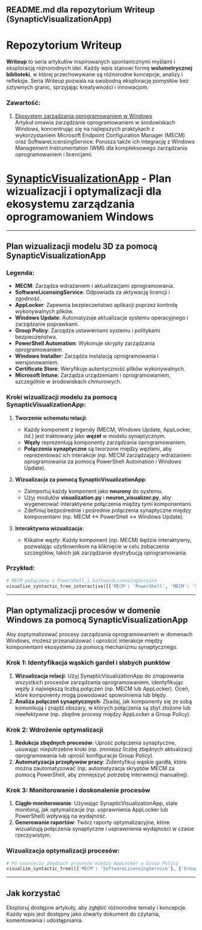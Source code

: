 ## README.md dla repozytorium Writeup (SynapticVisualizationApp)

# Repozytorium Writeup

**Writeup** to seria artykułów inspirowanych spontanicznymi myślami i eksploracją różnorodnych idei. Każdy wpis stanowi formę **wolumetrycznej biblioteki**, w której przechowywane są różnorodne koncepcje, analizy i refleksje. Seria Writeup pozwala na swobodną eksplorację pomysłów bez sztywnych granic, sprzyjając kreatywności i innowacjom.

### Zawartość:
1. [Ekosystem zarządzania oprogramowaniem w Windows](model.md)  
   Artykuł omawia zarządzanie oprogramowaniem w środowiskach Windows, koncentrując się na najlepszych praktykach z wykorzystaniem Microsoft Endpoint Configuration Manager (MECM) oraz SoftwareLicensingService. Porusza także ich integrację z Windows Management Instrumentation (WMI) dla kompleksowego zarządzania oprogramowaniem i licencjami.

# [SynapticVisualizationApp](https://github.com/DonkeyJJLove/writeup/tree/master) - Plan wizualizacji i optymalizacji dla ekosystemu zarządzania oprogramowaniem Windows

---

## Plan wizualizacji modelu 3D za pomocą SynapticVisualizationApp

### Legenda:
- **MECM**: Zarządza wdrażaniem i aktualizacjami oprogramowania.
- **SoftwareLicensingService**: Odpowiada za aktywację licencji i zgodność.
- **AppLocker**: Zapewnia bezpieczeństwo aplikacji poprzez kontrolę wykonywalnych plików.
- **Windows Update**: Automatyzuje aktualizacje systemu operacyjnego i zarządzanie poprawkami.
- **Group Policy**: Zarządza ustawieniami systemu i politykami bezpieczeństwa.
- **PowerShell Automation**: Wykonuje skrypty zarządzania oprogramowaniem.
- **Windows Installer**: Zarządza instalacją oprogramowania i wersjonowaniem.
- **Certificate Store**: Weryfikuje autentyczność plików wykonywalnych.
- **Microsoft Intune**: Zarządza urządzeniami i oprogramowaniem, szczególnie w środowiskach chmurowych.

### Kroki wizualizacji modelu za pomocą SynapticVisualizationApp:

1. **Tworzenie schematu relacji**:
   - Każdy komponent z legendy (MECM, Windows Update, AppLocker, itd.) jest traktowany jako **węzeł** w modelu synaptycznym.
   - **Węzły** reprezentują komponenty zarządzania oprogramowaniem.
   - **Połączenia synaptyczne** są tworzone między węzłami, aby reprezentować ich interakcje (np. MECM zarządzający wdrażaniem oprogramowania za pomocą PowerShell Automation i Windows Update).

2. **Wizualizacja za pomocą SynapticVisualizationApp**:
   - Zaimportuj każdy komponent jako **neurony** do systemu.
   - Użyj modułów **visualization.py** i **neuron_visualizer.py**, aby wygenerować interaktywne połączenia między tymi komponentami.
   - Zdefiniuj bezpośrednie i pośrednie połączenia synaptyczne między komponentami (np. MECM <-> PowerShell <-> Windows Update).

3. **Interaktywna wizualizacja**:
   - Klikalne węzły: Każdy komponent (np. MECM) będzie interaktywny, pozwalając użytkownikom na kliknięcie w celu zobaczenia szczegółów, takich jak zarządzanie dystrybucją oprogramowania.

### Przykład:
```python
# MECM połączony z PowerShell i SoftwareLicensingService
visualize_syntactic_tree_interactive([{'MECM': 'PowerShell', 'MECM': 'SoftwareLicensingService'}])
```
---

## Plan optymalizacji procesów w domenie Windows za pomocą SynapticVisualizationApp

Aby zoptymalizować procesy zarządzania oprogramowaniem w domenach Windows, możesz przeanalizować i uprościć interakcje między komponentami ekosystemu za pomocą mechanizmu synaptycznego.

### Krok 1: Identyfikacja wąskich gardeł i słabych punktów
1. **Wizualizacja relacji**: Użyj SynapticVisualizationApp do zmapowania wszystkich procesów zarządzania oprogramowaniem, identyfikując węzły z największą liczbą połączeń (np. MECM lub AppLocker). Oceń, które komponenty mogą powodować spowolnienia lub błędy.
2. **Analiza połączeń synaptycznych**: Zbadaj, jak komponenty się ze sobą komunikują i znajdź obszary, w których połączenia są zbyt złożone lub nieefektywne (np. zbędne procesy między AppLocker a Group Policy).

### Krok 2: Wdrożenie optymalizacji
1. **Redukcja zbędnych procesów**: Uprość połączenia synaptyczne, usuwając niepotrzebne kroki (np. zmniejsz liczbę zbędnych aktualizacji oprogramowania lub uprość konfiguracje Group Policy).
2. **Automatyzacja przepływów pracy**: Zidentyfikuj wąskie gardła, które można zautomatyzować (np. automatyzacja skryptów MECM za pomocą PowerShell, aby zmniejszyć potrzebę interwencji manualnej).

### Krok 3: Monitorowanie i doskonalenie procesów
1. **Ciągłe monitorowanie**: Używając SynapticVisualizationApp, stale monitoruj, jak optymalizacje (np. usprawnienia AppLocker lub PowerShell) wpływają na wydajność.
2. **Generowanie raportów**: Twórz raporty optymalizacyjne, które wizualizują połączenia synaptyczne i usprawnienia wydajności w czasie rzeczywistym.

### Wizualizacja optymalizacji procesów:
```python
# Po usunięciu zbędnych procesów między AppLocker a Group Policy
visualize_syntactic_tree([{'MECM': 'SoftwareLicensingService'}, {'GroupPolicy': 'AppLocker'}])
```
---

## Jak korzystać

Eksploruj dostępne artykuły, aby zgłębić różnorodne tematy i koncepcje. Każdy wpis jest dostępny jako otwarty dokument do czytania, komentowania i udostępniania.
